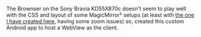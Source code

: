 The Brownser on the Sony Bravia KD55X870c doesn't seem to play well with the CSS and layout of some MagicMirror² setups (at least with [the one I have created here](https://github.com/hypest/magic_mirror_hypest), having some zoom issues) so, created this custom Android app to host a WebView as the client.
